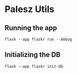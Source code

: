 # Palesz Utils

## Running the app

    flask --app flaskr run --debug

## Initializing the DB

    flask --app flaskr init-db
